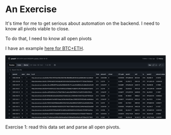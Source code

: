 # An Exercise

It's time for me to get serious about automation on the backend. I need to know all pivots viable to close.

To do that, I need to know all open pivots

I have an example [here for BTC+ETH](https://raw.githubusercontent.com/pivoteur/pivoteur.github.io/refs/heads/main/data/pivots/open/raw/btc-eth.tsv).

![BTC+ETH open pivots](imgs/01-open-pivots.png)

Exercise 1: read this data set and parse all open pivots.
